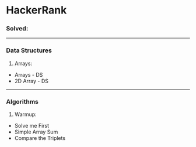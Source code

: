 # HackerRank

### Solved:
---
### Data Structures
1. Arrays:
  * Arrays - DS
  * 2D Array - DS

---
### Algorithms
1. Warmup:
  * Solve me First
  * Simple Array Sum
  * Compare the Triplets
